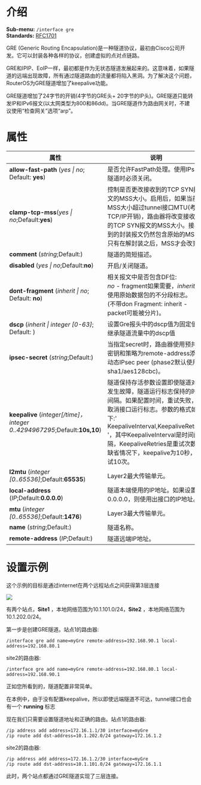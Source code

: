 # 介绍

**Sub-menu:** `/interface gre`  
**Standards:** [RFC1701](https://tools.ietf.org/html/rfc1701)

GRE (Generic Routing Encapsulation)是一种隧道协议，最初由Cisco公司开发。它可以封装各种各样的协议，创建虚拟的点对点链路。

GRE和IPIP、EoIP一样，最初都是作为无状态隧道发展起来的。这意味着，如果隧道的远端出现故障，所有通过隧道路由的流量都将陷入黑洞。为了解决这个问题，RouterOS为GRE隧道增加了keepalive功能。

GRE隧道增加了24字节的开销(4字节的GRE头+ 20字节的IP头)。GRE隧道只能转发IP和IPv6报文(以太网类型为800和86dd)。当GRE隧道作为路由网关时，不建议使用“检查网关”选项“arp”。

# 属性

| 属性                                                                       | 说明                                                                                                                                                                                                                                                                          |
| -------------------------------------------------------------------------- | ----------------------------------------------------------------------------------------------------------------------------------------------------------------------------------------------------------------------------------------------------------------------------- |
| **allow-fast-path** (_yes \| no_; Default: **yes**)                        | 是否允许FastPath处理。使用IPsec隧道时必须关闭。                                                                                                                                                                                                                               |
| **clamp-tcp-mss**(_yes \| no_;Default:**yes**)                             | 控制是否更改接收到的TCP SYN报文的MSS大小。启用后，如果当前MSS大小超过tunnel接口MTU(考虑TCP/IP开销)，路由器将改变接收到的TCP SYN报文的MSS大小。接收到的封装报文仍然包含原始的MSS，只有在解封装之后，MSS才会改变。                                                              |
| **comment** (_string_;Default:)                                            | 隧道的简短描述。                                                                                                                                                                                                                                                              |
| **disabled** (_yes \| no_;Default:**no**)                                  | 开启/关闭隧道。                                                                                                                                                                                                                                                               |
| **dont-fragment** (_inherit \| no_; Default: **no**)                       | 相关报文中是否包含DF位:<br>_no_ - fragment如果需要，_inherit_ -使用原始数据包的不分段标志。<br>(不带don Fragment: inherit - packet可能被分片)。                                                                                                                               |
| **dscp** (_inherit \| integer [0-63]_; Default: )                          | 设置Gre报头中的dscp值为固定值或继承隧道流量中的dscp值                                                                                                                                                                                                                         |
| **ipsec-secret** (_string_;Default:)                                       | 当指定secret时，路由器使用预共享密钥和策略为remote-address添加动态IPsec peer (phase2默认使用sha1/aes128cbc)。                                                                                                                                                                 |
| **keepalive** (_integer[/time]，integer 0..4294967295_;Default:**10s,10**) | 隧道保持存活参数设置即使隧道对端发生故障，隧道运行标志保持的时间间隔。如果配置时间，重试失败，则取消接口运行标志。参数的格式如下:' KeepaliveInterval,KeepaliveRetries '，其中KeepaliveInterval是时间间隔，KeepaliveRetries是重试次数。缺省情况下，keepalive为10秒，重试10次。 |
| **l2mtu** (_integer [0..65536]_;Default:**65535**)                         | Layer2最大传输单元。                                                                                                                                                                                                                                                          |
| **local-address** (_IP_;Default:**0.0.0.0**)                               | 隧道本端使用的IP地址。如果设置为0.0.0.0，则使用出接口的IP地址。                                                                                                                                                                                                               |
| **mtu** (_integer [0..65536]_;Default:**1476**)                            | Layer3最大传输单元。                                                                                                                                                                                                                                                          |
| **name** (_string_;Default:)                                               | 隧道名称。                                                                                                                                                                                                                                                                    |
| **remote-address** (_IP_;Default:)                                         | 隧道远端IP地址。                                                                                                                                                                                                                                                              |

# 设置示例

这个示例的目标是通过internet在两个远程站点之间获得第3层连接

![](https://help.mikrotik.com/docs/download/attachments/24805531/Site-to-site-gre-example.jpg?version=1&modificationDate=1612794055516&api=v2)

有两个站点，**Site1** ，本地网络范围为10.1.101.0/24，**Site2** ，本地网络范围为10.1.202.0/24。

第一步是创建GRE隧道。站点1的路由器:

`/interface gre add name=myGre remote-address=192.168.90.1 local-address=192.168.80.1`

site2的路由器:

`/interface gre add name=myGre remote-address=192.168.80.1 local-address=192.168.90.1`

正如您所看到的，隧道配置非常简单。

在本例中，由于没有配置keepalive，所以即使远端隧道不可达，tunnel接口也会有一个 **running** 标志

现在我们只需要设置隧道地址和正确的路由。站点1的路由器:

```shell
/ip address add address=172.16.1.1/30 interface=myGre
/ip route add dst-address=10.1.202.0/24 gateway=172.16.1.2
```

site2的路由器:

```shell
/ip address add address=172.16.1.2/30 interface=myGre
/ip route add dst-address=10.1.101.0/24 gateway=172.16.1.1
```

此时，两个站点都通过GRE隧道实现了三层连接。